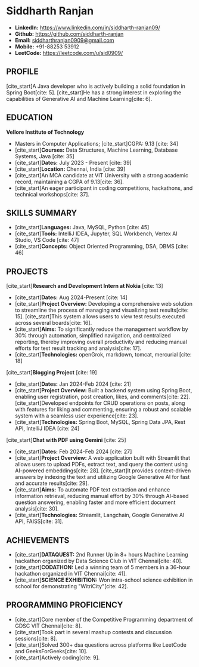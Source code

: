 # Siddharth Ranjan
* **LinkedIn:** https://www.linkedin.com/in/siddharth-ranjan09/
* **Github:** https://github.com/siddharth-ranjan
* **Email:** siddharthranjan0909@gmail.com
* **Mobile:** +91-88253 53912
* **LeetCode:** https://leetcode.com/u/sid0909/

## **PROFILE**
[cite_start]A Java developer who is actively building a solid foundation in Spring Boot[cite: 5]. [cite_start]He has a strong interest in exploring the capabilities of Generative AI and Machine Learning[cite: 6].

## **EDUCATION**
**Vellore Institute of Technology**
* Masters in Computer Applications; [cite_start]CGPA: 9.13 [cite: 34]
* [cite_start]**Courses:** Data Structures, Machine Learning, Database Systems, Java [cite: 35]
* [cite_start]**Dates:** July 2023 - Present [cite: 39]
* [cite_start]**Location:** Chennai, India [cite: 39]
* [cite_start]An MCA candidate at VIT University with a strong academic record, maintaining a CGPA of 9.13[cite: 36].
* [cite_start]An eager participant in coding competitions, hackathons, and technical workshops[cite: 37].

## **SKILLS SUMMARY**
* [cite_start]**Languages:** Java, MySQL, Python [cite: 45]
* [cite_start]**Tools:** IntelliJ IDEA, Jupyter, SQL Workbench, Vertex AI Studio, VS Code [cite: 47]
* [cite_start]**Concepts:** Object Oriented Programming, DSA, DBMS [cite: 46]

## **PROJECTS**
[cite_start]**Research and Development Intern at Nokia** [cite: 13]
* [cite_start]**Dates:** Aug 2024-Present [cite: 14]
* [cite_start]**Project Overview:** Developing a comprehensive web solution to streamline the process of managing and visualizing test results[cite: 15]. [cite_start]This system allows users to view test results executed across several boards[cite: 16].
* [cite_start]**Aims:** To significantly reduce the management workflow by 30% through automation, simplified navigation, and centralized reporting, thereby improving overall productivity and reducing manual efforts for test result tracking and analysis[cite: 17].
* [cite_start]**Technologies:** openGrok, markdown, tomcat, mercurial [cite: 18]

[cite_start]**Blogging Project** [cite: 19]
* [cite_start]**Dates:** Jan 2024-Feb 2024 [cite: 21]
* [cite_start]**Project Overview:** Built a backend system using Spring Boot, enabling user registration, post creation, likes, and comments[cite: 22]. [cite_start]Developed endpoints for CRUD operations on posts, along with features for liking and commenting, ensuring a robust and scalable system with a seamless user experience[cite: 23].
* [cite_start]**Technologies:** Spring Boot, MySQL, Spring Data JPA, Rest API, IntelliJ IDEA [cite: 24]

[cite_start]**Chat with PDF using Gemini** [cite: 25]
* [cite_start]**Dates:** Feb 2024-Feb 2024 [cite: 27]
* [cite_start]**Project Overview:** A web application built with Streamlit that allows users to upload PDFs, extract text, and query the content using AI-powered embeddings[cite: 28]. [cite_start]It provides context-driven answers by indexing the text and utilizing Google Generative AI for fast and accurate results[cite: 29].
* [cite_start]**Aims:** To automate PDF text extraction and enhance information retrieval, reducing manual effort by 30% through AI-based question answering, enabling faster and more efficient document analysis[cite: 30].
* [cite_start]**Technologies:** Streamlit, Langchain, Google Generative AI API, FAISS[cite: 31].

## **ACHIEVEMENTS**
* [cite_start]**DATAQUEST:** 2nd Runner Up in 8+ hours Machine Learning hackathon organized by Data Science Club in VIT Chennai[cite: 40].
* [cite_start]**CODATHON:** Led a winning team of 5 members in a 36-hour hackathon organized in VIT Chennai[cite: 41].
* [cite_start]**SCIENCE EXHIBITION:** Won intra-school science exhibition in school for demonstrating "WitriCity"[cite: 42].

## **PROGRAMMING PROFICIENCY**
* [cite_start]Core member of the Competitive Programming department of GDSC VIT Chennai[cite: 8].
* [cite_start]Took part in several mashup contests and discussion sessions[cite: 8].
* [cite_start]Solved 300+ dsa questions across platforms like LeetCode and GeeksForGeeks[cite: 10].
* [cite_start]Actively coding[cite: 9].

